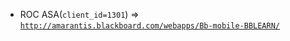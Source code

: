  - ROC ASA(`client_id=1301`) => [`http://amarantis.blackboard.com/webapps/Bb-mobile-BBLEARN/`](http://amarantis.blackboard.com/webapps/Bb-mobile-BBLEARN/)

